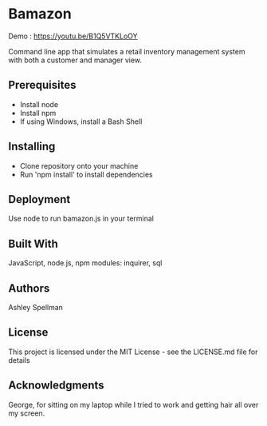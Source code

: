 # Bamazon

Demo : https://youtu.be/B1Q5VTKLoOY


Command line app that simulates a retail inventory management system with both a customer and manager view.


## Prerequisites

* Install node
* Install npm
* If using Windows, install a Bash Shell


## Installing

* Clone repository onto your machine
* Run 'npm install' to install dependencies


## Deployment

Use node to run bamazon.js in your terminal


## Built With

JavaScript, node.js, npm modules: inquirer, sql


## Authors

Ashley Spellman


## License

This project is licensed under the MIT License - see the LICENSE.md file for details


## Acknowledgments

George, for sitting on my laptop while I tried to work and getting hair all over my screen.
